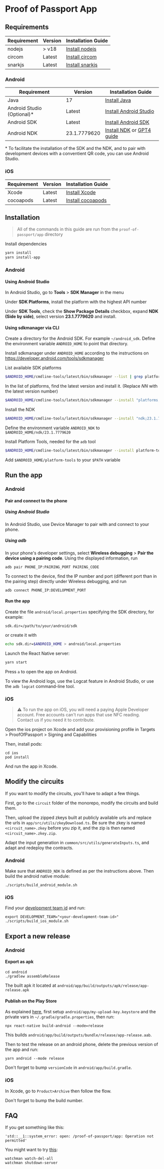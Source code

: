 # Proof of Passport App

## Requirements

| Requirement | Version | Installation Guide |
|-------------|---------|--------------------|
| nodejs      | > v18     | [Install nodejs](https://nodejs.org/) |
| circom      | Latest  | [Install circom](https://docs.circom.io/) |
| snarkjs     | Latest  | [Install snarkjs](https://github.com/iden3/snarkjs) |


### Android
| Requirement | Version | Installation Guide |
|-------------|---------|--------------------|
| Java        | 17      | [Install Java](https://www.oracle.com/java/technologies/downloads/#java17) |
| Android Studio (Optional)* | Latest | [Install Android Studio](https://developer.android.com/studio) |
| Android SDK | Latest  | [Install Android SDK](https://developer.android.com/studio#downloads) |
| Android NDK         | 23.1.7779620 | [Install NDK](https://developer.android.com/studio) or [GPT4 guide](https://chatgpt.com/share/a6e2544b-d32a-4554-a452-402511d03ffc) |

\* To facilitate the installation of the SDK and the NDK, and to pair with development devices with a conventient QR code, you can use Android Studio.

### iOS
| Requirement | Version | Installation Guide |
|-------------|---------|--------------------|
| Xcode       | Latest  | [Install Xcode](https://developer.apple.com/xcode/) |
| cocoapods   | Latest  | [Install cocoapods](https://cocoapods.org/) |


## Installation

> All of the commands in this guide are run from the `proof-of-passport/app` directory

Install dependencies
```bash
yarn install
yarn install-app
```

### Android

#### Using Android Studio

In Android Studio, go to **Tools** > **SDK Manager** in the menu

Under **SDK Platforms**, install the platform with the highest API number

Under **SDK Tools**, check the **Show Package Details** checkbox, expand **NDK (Side by side)**, select version **23.1.7779620** and install.


#### Using sdkmanager via CLI

Create a directory for the Android SDK. For example `~/android_sdk`. Define the environment variable `ANDROID_HOME` to point that directory.

Install sdkmanager under `ANDROID_HOME` according to the instructions on https://developer.android.com/tools/sdkmanager



List available SDK platforms
```bash
$ANDROID_HOME/cmdline-tools/latest/bin/sdkmanager --list | grep platforms
```

In the list of platforms, find the latest version and install it. (Replace *NN* with the latest version number)
```bash
$ANDROID_HOME/cmdline-tools/latest/bin/sdkmanager --install "platforms;android-NN"
```

Install the NDK
```bash
$ANDROID_HOME/cmdline-tools/latest/bin/sdkmanager --install "ndk;23.1.7779620"
```
Define the environment variable `ANDROID_NDK` to `$ANDROID_HOME/ndk/23.1.7779620`

Install Platform Tools, needed for the `adb` tool
```bash
$ANDROID_HOME/cmdline-tools/latest/bin/sdkmanager --install platform-tools
```

Add `$ANDROID_HOME/platform-tools` to your `$PATH` variable


## Run the app

### Android

#### Pair and connect to the phone

##### Using Android Studio

In Android Studio, use Device Manager to pair with and connect to your phone.

##### Using adb

In your phone's developer settings, select **Wireless debugging** > **Pair the device using a pairing code**. Using the displayed information, run
```
adb pair PHONE_IP:PAIRING_PORT PAIRING_CODE
```

To connect to the device, find the IP number and port (different port than in the pairing step) directly under Wireless debugging, and run
```
adb connect PHONE_IP:DEVELOPMENT_PORT
```

#### Run the app

Create the file `android/local.properties` specifying the SDK directory, for example:
```
sdk.dir=/path/to/your/android/sdk
```

or create it with
```bash
echo sdk.dir=$ANDROID_HOME > android/local.properties
```


Launch the React Native server:
```bash
yarn start
```

Press `a` to open the app on Android.

To view the Android logs, use the Logcat feature in Android Studio, or use the `adb logcat` command-line tool.

### iOS

> :warning: To run the app on iOS, you will need a paying Apple Developer account. Free accounts can't run apps that use NFC reading.<br/>
> Contact us if you need it to contribute.

Open the ios project on Xcode and add your provisioning profile in Targets > ProofOfPassport > Signing and Capabilities

Then, install pods:
```
cd ios
pod install
```

And run the app in Xcode.

## Modify the circuits

If you want to modify the circuits, you'll have to adapt a few things.

First, go to the `circuit` folder of the monorepo, modify the circuits and build them.

Then, upload the zipped zkeys built at publicly available urls and replace the urls in `app/src/utils/zkeyDownload.ts`. Be sure the zkey is named `<circuit_name>.zkey` before you zip it, and the zip is then named `<circuit_name>.zkey.zip`.

Adapt the input generation in `common/src/utils/generateInputs.ts`, and adapt and redeploy the contracts.

### Android

Make sure that `ANDROID_NDK` is defined as per the instructions above. Then build the android native module:
```
./scripts/build_android_module.sh
```

### iOS

Find your [development team id](https://chat.openai.com/share/9d52c37f-d9da-4a62-acb9-9e4ee8179f95) and run:
```
export DEVELOPMENT_TEAM="<your-development-team-id>"
./scripts/build_ios_module.sh
```

## Export a new release

### Android

#### Export as apk

```
cd android
./gradlew assembleRelease
```
The built apk it located at `android/app/build/outputs/apk/release/app-release.apk`

#### Publish on the Play Store
As explained [here](https://reactnative.dev/docs/signed-apk-android), first setup `android/app/my-upload-key.keystore` and the private vars in `~/.gradle/gradle.properties`, then run:
```
npx react-native build-android --mode=release
```
This builds `android/app/build/outputs/bundle/release/app-release.aab`.

Then to test the release on an android phone, delete the previous version of the app and run:
```
yarn android --mode release
```

Don't forget to bump `versionCode` in `android/app/build.gradle`.

### iOS

In Xcode, go to `Product>Archive` then follow the flow.

Don't forget to bump the build number.

## FAQ

If you get something like this:
```
'std::__1::system_error: open: /proof-of-passport/app: Operation not permitted'
```
You might want to try [this](https://stackoverflow.com/questions/49443341/watchman-crawl-failed-retrying-once-with-node-crawler):
```
watchman watch-del-all
watchman shutdown-server
```
